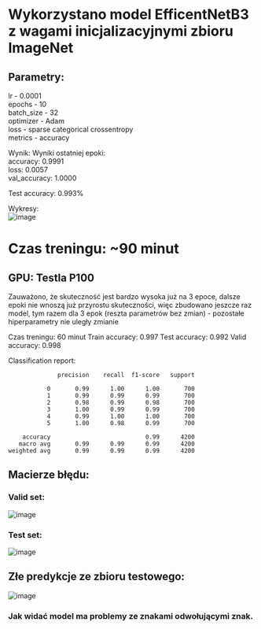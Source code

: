 # Wykorzystano model EfficentNetB3 z wagami inicjalizacyjnymi zbioru ImageNet

## Parametry:
lr - 0.0001  
epochs - 10  
batch_size - 32  
optimizer - Adam  
loss - sparse categorical crossentropy  
metrics - accuracy  

Wynik:
Wyniki ostatniej epoki:  
accuracy: 0.9991  
loss: 0.0057  
val_accuracy: 1.0000  


Test accuracy: 0.993%




Wykresy:  
![image](https://github.com/kacpermisiek/ml-projekt/assets/56176866/8eedccbe-aaad-4804-a679-f8442f243ce1)

# Czas treningu: ~90 minut
## GPU: Testla P100


Zauważono, że skuteczność jest bardzo wysoka już na 3 epoce, dalsze epoki nie wnoszą już przyrostu skuteczności, 
więc zbudowano jeszcze raz model, tym razem dla 3 epok (reszta parametrów bez zmian)  - pozostałe hiperparametry nie uległy zmianie

Czas treningu: 60 minut
Train accuracy: 0.997
Test accuracy: 0.992
Valid accuracy: 0.998


Classification report:
```
              precision    recall  f1-score   support

           0       0.99      1.00      1.00       700
           1       0.99      0.99      0.99       700
           2       0.98      0.99      0.98       700
           3       1.00      0.99      0.99       700
           4       0.99      1.00      1.00       700
           5       1.00      0.98      0.99       700

    accuracy                           0.99      4200
   macro avg       0.99      0.99      0.99      4200
weighted avg       0.99      0.99      0.99      4200
```


## Macierze błędu:  
### Valid set:  
![image](https://github.com/kacpermisiek/ml-projekt/assets/56176866/3c035d1b-8c04-40dc-9d18-be70775b8a20)

### Test set:  
![image](https://github.com/kacpermisiek/ml-projekt/assets/56176866/9f453abb-e9fa-4ff1-9926-ca42938b4777)


## Złe predykcje ze zbioru testowego:
![image](https://github.com/kacpermisiek/ml-projekt/assets/56176866/3eec6a1e-bea4-4d0f-b6f5-9bf2319f9bda)

### Jak widać model ma problemy ze znakami odwołującymi znak.








